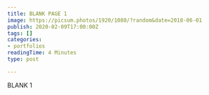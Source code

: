 ```yaml
---
title: BLANK PAGE 1
image: https://picsum.photos/1920/1080/?random&date=2018-06-01
publish: 2020-02-09T17:00:00Z
tags: []
categories:
- portfolios
readingTime: 4 Minutes
type: post

---
```

BLANK 1